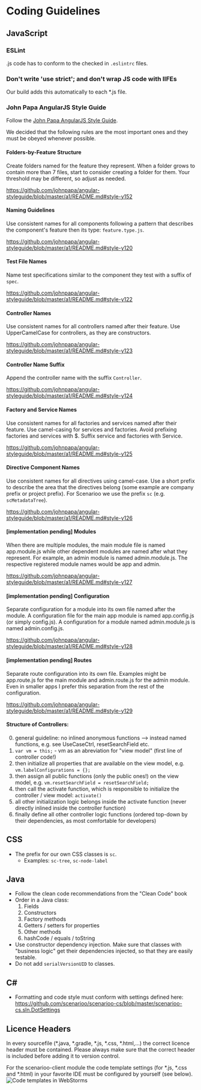 # Coding Guidelines

## JavaScript

### ESLint

.js code has to conform to the checked in `.eslintrc` files. 

### Don't write 'use strict'; and don't wrap JS code with IIFEs

Our build adds this automatically to each *.js file.

### John Papa AngularJS Style Guide

Follow the [John Papa AngularJS Style Guide](https://github.com/johnpapa/angular-styleguide).

We decided that the following rules are the most important ones and they must be obeyed whenever possible.

#### Folders-by-Feature Structure

Create folders named for the feature they represent. When a folder grows to contain more than 7 files, start to consider creating a folder for them. Your threshold may be different, so adjust as needed.

https://github.com/johnpapa/angular-styleguide/blob/master/a1/README.md#style-y152

#### Naming Guidelines

Use consistent names for all components following a pattern that describes the component's feature then its type: `feature.type.js`.

https://github.com/johnpapa/angular-styleguide/blob/master/a1/README.md#style-y120

#### Test File Names

Name test specifications similar to the component they test with a suffix of `spec`.

https://github.com/johnpapa/angular-styleguide/blob/master/a1/README.md#style-y122

#### Controller Names

Use consistent names for all controllers named after their feature. Use UpperCamelCase for controllers, as they are constructors.

https://github.com/johnpapa/angular-styleguide/blob/master/a1/README.md#style-y123

#### Controller Name Suffix

Append the controller name with the suffix `Controller`.

https://github.com/johnpapa/angular-styleguide/blob/master/a1/README.md#style-y124

#### Factory and Service Names

Use consistent names for all factories and services named after their feature. Use camel-casing for services and factories. Avoid prefixing factories and services with $. Suffix service and factories with Service.

https://github.com/johnpapa/angular-styleguide/blob/master/a1/README.md#style-y125

#### Directive Component Names

Use consistent names for all directives using camel-case. Use a short prefix to describe the area that the directives belong (some example are company prefix or project prefix). For Scenarioo we use the prefix `sc` (e.g. `scMetadataTree`).

https://github.com/johnpapa/angular-styleguide/blob/master/a1/README.md#style-y126

#### [implementation pending] Modules

When there are multiple modules, the main module file is named app.module.js while other dependent modules are named after what they represent. For example, an admin module is named admin.module.js. The respective registered module names would be app and admin.

https://github.com/johnpapa/angular-styleguide/blob/master/a1/README.md#style-y127

#### [implementation pending] Configuration

Separate configuration for a module into its own file named after the module. A configuration file for the main app module is named app.config.js (or simply config.js). A configuration for a module named admin.module.js is named admin.config.js.

https://github.com/johnpapa/angular-styleguide/blob/master/a1/README.md#style-y128

#### [implementation pending] Routes

Separate route configuration into its own file. Examples might be app.route.js for the main module and admin.route.js for the admin module. Even in smaller apps I prefer this separation from the rest of the configuration.

https://github.com/johnpapa/angular-styleguide/blob/master/a1/README.md#style-y129



#### Structure of Controllers:

0. general guideline: no inlined anonymous functions --> instead named functions, e.g. see UseCaseCtrl, resetSearchField etc.
1. `var vm = this;` - vm as an abreviation for "view model" (first line of controller code!)
2. then initialize all properties that are available on the view model, e.g. `vm.labelConfigurations = {};`
3. then assign all public functions (only the public ones!) on the view model, e.g. `vm.resetSearchField = resetSearchField;`
4. then call the activate function, which is responsible to initialize the controller / view model: `activate()`
5. all other initialization logic belongs inside the activate function (never directly inlined inside the controller function)
6. finally define all other controller logic functions (ordered top-down by their dependencies, as most comfortable for developers)

## CSS
* The prefix for our own CSS classes is `sc`.
  * Examples: `sc-tree`, `sc-node-label`

## Java
* Follow the clean code recommendations from the "Clean Code" book
* Order in a Java class:
  1. Fields
  2. Constructors
  3. Factory methods
  4. Getters / setters for properties
  5. Other methods
  6. hashCode / equals / toString
* Use constructor dependency injection. Make sure that classes with "business logic" get their dependencies injected, so that they are easily testable.
* Do not add `serialVersionUID` to classes.

## C&#35;
* Formatting and code style must conform with settings defined here:
https://github.com/scenarioo/scenarioo-cs/blob/master/scenarioo-cs.sln.DotSettings

## Licence Headers
In every sourcefile (*.java, *.gradle, *.js, *.css, *.html,...) the correct licence header must be contained. Please always make sure that the correct header is included before adding it to version control.

For the scenarioo-client module the code template settings (for *.js, *.css and *.html) in your favorite IDE must be configured by yourself (see below).
![Code templates in WebStorms](https://raw.github.com/scenarioo/scenarioo/gh-pages/images/code_templates_in_webstorms.png)
